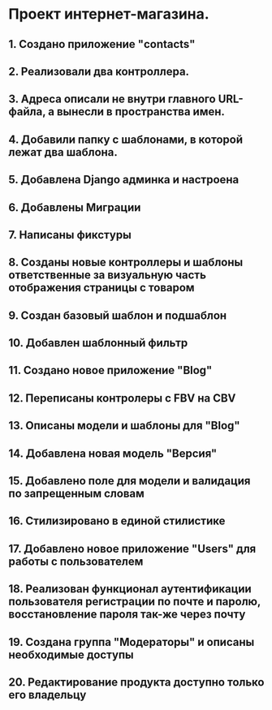 # Проект интернет-магазина.

## 1. Создано приложение "contacts"
## 2. Реализовали два контроллера.
## 3. Адреса описали не внутри главного URL-файла, а вынесли в пространства имен.
## 4. Добавили папку с шаблонами, в которой лежат два шаблона.

## 5. Добавлена Django админка и настроена
## 6. Добавлены Миграции
## 7. Написаны фикстуры
## 8. Созданы новые контроллеры и шаблоны ответственные за визуальную часть отображения страницы с товаром
## 9. Создан базовый шаблон и подшаблон
## 10. Добавлен шаблонный фильтр
## 11. Создано новое приложение "Blog"
## 12. Переписаны контролеры с FBV на CBV
## 13. Описаны модели и шаблоны для "Blog"
## 14. Добавлена новая модель "Версия"
## 15. Добавлено поле для модели и валидация по запрещенным словам
## 16. Стилизировано в единой стилистике
## 17. Добавлено новое приложение "Users" для работы с пользователем
## 18. Реализован функционал аутентификации пользователя регистрации по почте и паролю, восстановление пароля так-же через почту
## 19. Создана группа "Модераторы" и описаны необходимые доступы
## 20. Редактирование продукта доступно только его владельцу